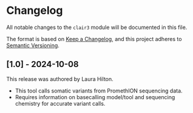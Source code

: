 # Changelog

All notable changes to the `clair3` module will be documented in this file.

The format is based on [Keep a Changelog](https://keepachangelog.com/en/1.0.0/),
and this project adheres to [Semantic Versioning](https://semver.org/spec/v2.0.0.html).

## [1.0] - 2024-10-08

This release was authored by Laura Hilton.

- This tool calls somatic variants from PromethION sequencing data.
- Requires information on basecalling model/tool and sequencing chemistry for accurate variant calls.  
